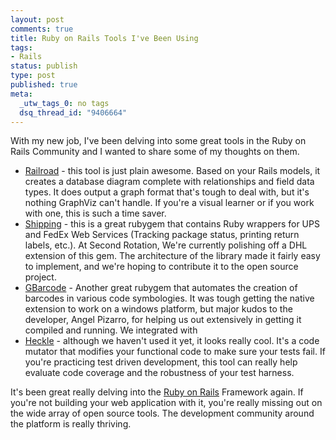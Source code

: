 ```yaml
--- 
layout: post
comments: true
title: Ruby on Rails Tools I've Been Using
tags: 
- Rails
status: publish
type: post
published: true
meta: 
  _utw_tags_0: no tags
  dsq_thread_id: "9406664"
---
```

With my new job, I've been delving into some great tools in the Ruby on Rails Community and I wanted to share some of my thoughts on them.
<ul>
	<li><a href="http://railroad.rubyforge.org/">Railroad</a> - this tool is just plain awesome. Based on your Rails models, it creates a database diagram complete with relationships and field data types. It does output a graph format that's tough to deal with, but it's nothing GraphViz can't handle. If you're a visual learner or if you work with one, this is such a time saver.</li>
	<li><a href="https://rubyforge.org/projects/shipping/">Shipping</a> - this is a great rubygem that contains Ruby wrappers for UPS and FedEx Web Services (Tracking package status, printing return labels, etc.). At Second Rotation, We're currently polishing off a DHL extension of this gem. The architecture of the library made it fairly easy to implement, and we're hoping to contribute it to the open source project.</li>
	<li><a href="http://gbarcode.rubyforge.org/">GBarcode</a> - Another great rubygem that automates the creation of barcodes in various code symbologies. It was tough getting the native extension to work on a windows platform, but major kudos to the developer, Angel Pizarro, for helping us out extensively in getting it compiled and running. We integrated with</li>
	<li><a href="http://rubyforge.org/projects/seattlerb/">Heckle</a> - although we haven't used it yet, it looks really cool. It's a code mutator that modifies your functional code to make sure your tests fail. If you're practicing test driven development, this tool can really help evaluate code coverage and the robustness of your test harness.</li>
</ul>
It's been great really delving into the <a href="http://www.enlightsolutions.com">Ruby on Rails</a> Framework again. If you're not building your web application with it, you're really missing out on the wide array of open source tools. The development community around the platform is really thriving.
